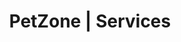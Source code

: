 ---
title: PetZone | Services
layout: service-individual
label: "Dentistry"
text: "At PetZones located in Churchgate, Mahalaxmi and Goa, our veterinarians can provide your pets with the right/appropriate dental advice and care. Proper dental care can reduce the risk of heart and kidney disease amongst others which can be caused by periodontal ailments. Dental disease can cause your pet a significant amount of pain and you may notice that they begin to reduce the amount of food they eat. In order to avoid this we carry out regular dental check-ups before the disease can affect your pet’s behaviour and health. We know that it can be daunting and not always the easiest task to brush ones pet’s teeth on a regular basis. Therefore we are well equipped with providing your pet the best and most advanced dental care while simultaneously checking for any other health issues. We can provide dental scaling and chewsticks which can help your pets keep their teeth clean and serve as an excellent, and sometimes mint flavoured, snack!"
img: "/images/learn_more/dentistry.jpg"
---